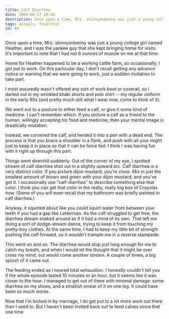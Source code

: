 ```yaml
---
title: Calf Diarrhea
date: 2004-06-17 20:40
description: Once upon a time, Mrs. skinnyonbenny was just a young college girl named Heather, and I was the yankee guy that she kept bringing home for visits.  It's important to note that I had not 6 ounces of muscle on me at that time.  Home for Heather happened to be a working cattle farm, so occasionally, I got put to work. On this particular day, I don't recall getting any advance notice or warning that we were going to work, just a sudden invitation to take part. 
tags: animals, favorites
id: 44
---
```

Once upon a time, Mrs. skinnyonbenny was just a young college girl named Heather, and I was the yankee guy that she kept bringing home for visits.  It's important to note that I had not 6 ounces of muscle on me at that time.

Home for Heather happened to be a working cattle farm, so occasionally, I got put to work. On this particular day, I don't recall getting any advance notice or warning that we were going to work, just a sudden invitation to take part.  

I most assuredly wasn't offered any sort of work boot or coverall, so I darted out in my wrinkled khaki shorts and polo shirt -- my regular uniform in the early 90s (and pretty much still what I wear now, come to think of it).

We went out to a pasture to either feed a calf, or give it some kind of medicine.  I can't remember which.  If you picture a calf as a friend to the human, willingly accepting his food and medicine, then your mental image is drastically mistaken.

Instead, we cornered the calf, and herded it into a pen with a dead end.  The process is that you brace a shoulder in a flank, and push with all your might just to keep it in place so that it can be force fed.  I think I was having fun with it right up through this part.

Things went downhill suddenly.  Out of the corner of my eye, I spotted stream of calf diarrhea shot out in a slightly upward arc. Calf diarrhea is a very distinct color.  If you picture dijon mustard, you're close.  Mix in just the smallest amount of brown and green with your dijon mustard, and you've got it.  I occasionally use "calf-diarrhea" to describe something else that color.  I think you can get that color in the really, really big box of Crayolas now.  (Some of you will even recall that my bathroom was briefly painted in calf diarrhea.)

Anyway, it squirted about like you could squirt water from between your teeth if you had a gap like Letterman.  As the calf struggled to get free, the diarrhea stream snaked around as if it had a mind of its own.  That left me doing a sort of dodge-stream dance, trying to keep it from touching my pretty-boy clothes.  At the same time, I had to keep my little bit of strength pushing the calf forward, so it wouldn't trample me in a reverse stampede.

This went on and on.  The diarrhea would stop just long enough for me to catch my breath, and when I would let the thought that it might be over cross my mind, out would come another stream.  A couple of times, a big splosh of it came out.

The feeding ended as I neared total exhaustion.  I honestly couldn't tell you if the whole episode lasted 10 minutes or an hour, but it seems like it was closer to the hour.  I managed to get out of there with minimal damage:  some diarrhea on my shoes, and a smallish smear of it on one leg.  It could have been so much worse.

Now that I'm locked in by marriage, I do get put to a lot more work out there than I used to.  But I haven't been invited back out to feed calves since that one time.  


